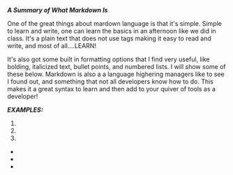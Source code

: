  ***A Summary of What Markdown Is***

One of the great things about mardown language is that it's simple.
Simple to learn and write, one can learn the basics in an afternoon
like we did in class. It's a plain text that does not use tags making
it easy to read and write, and most of all....LEARN! 

It's also got some built in formatting options that I find very useful,
like bolding, italicized text, bullet points, and numbered lists. I will show some of these below. Markdown is also a a language highering managers
like to see I found out, and something that not all developers know
how to do. This makes it a great syntax to learn and then add to your quiver of tools as a developer!

***EXAMPLES:***

1. 
2. 
3. 

- 
- 
- 
